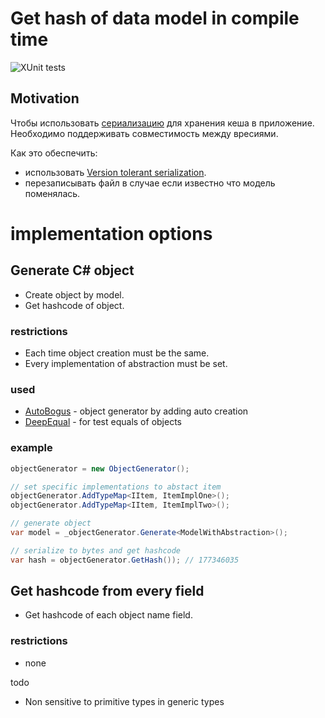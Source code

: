 # Get hash of data model in compile time
![XUnit tests](https://github.com/Nov1kov/Get-hash-of-data-model/workflows/XUnit%20tests/badge.svg)

## Motivation

Чтобы использовать [сериализацию](https://docs.microsoft.com/en-us/dotnet/csharp/programming-guide/concepts/serialization/#binary-and-xml-serialization) для хранения кеша в приложение. Необходимо поддерживать совместимость между вресиями.

Как это обеспечить:
- использовать [Version tolerant serialization](https://docs.microsoft.com/en-us/dotnet/standard/serialization/version-tolerant-serialization).
- перезаписывать файл в случае если известно что модель поменялась.

# implementation options

## Generate C# object

- Create object by model.
- Get hashcode of object.

### restrictions
- Each time object creation must be the same.
- Every implementation of abstraction must be set.

### used
- [AutoBogus](https://github.com/nickdodd79/AutoBogus) - object generator by adding auto creation 
- [DeepEqual](https://github.com/jamesfoster/DeepEqual) - for test equals of objects 

### example
```c#
objectGenerator = new ObjectGenerator();

// set specific implementations to abstact item         
objectGenerator.AddTypeMap<IItem, ItemImplOne>();
objectGenerator.AddTypeMap<IItem, ItemImplTwo>();

// generate object            
var model = _objectGenerator.Generate<ModelWithAbstraction>();

// serialize to bytes and get hashcode
var hash = objectGenerator.GetHash()); // 177346035
```

## Get hashcode from every field

- Get hashcode of each object name field.

### restrictions
- none

todo
- Non sensitive to primitive types in generic types
